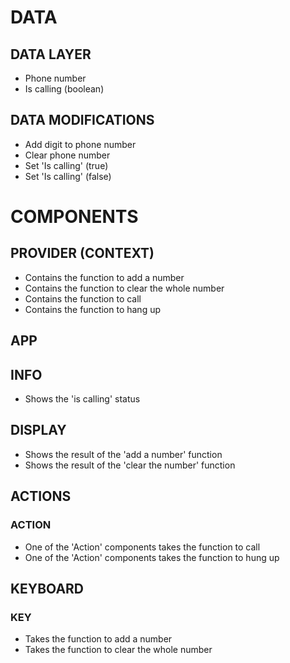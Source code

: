 # DATA

## DATA LAYER

- Phone number
- Is calling (boolean)

## DATA MODIFICATIONS

- Add digit to phone number
- Clear phone number
- Set 'Is calling' (true)
- Set 'Is calling' (false)

# COMPONENTS

## PROVIDER (CONTEXT)

- Contains the function to add a number
- Contains the function to clear the whole number
- Contains the function to call
- Contains the function to hang up

## APP

## INFO

- Shows the 'is calling' status

## DISPLAY

- Shows the result of the 'add a number' function
- Shows the result of the 'clear the number' function

## ACTIONS

### ACTION

- One of the 'Action' components takes the function to call
- One of the 'Action' components takes the function to hung up

## KEYBOARD

### KEY

- Takes the function to add a number
- Takes the function to clear the whole number
